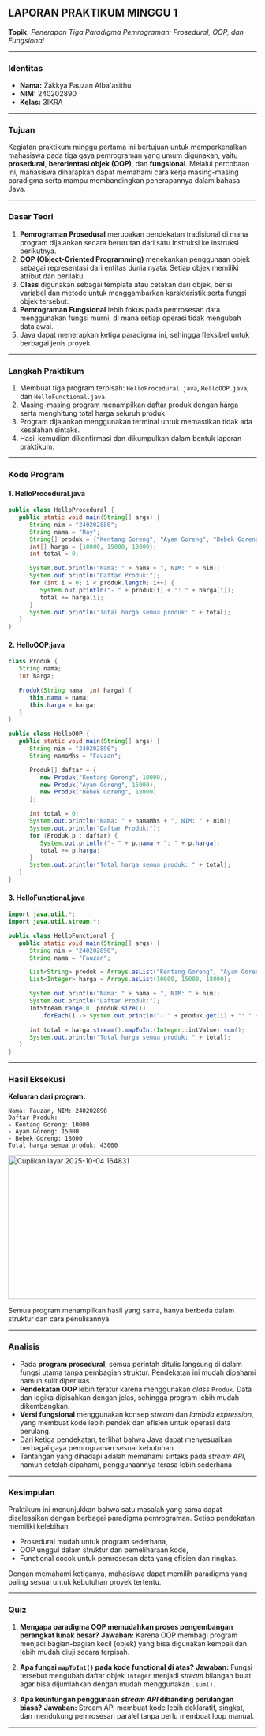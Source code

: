 ## **LAPORAN PRAKTIKUM MINGGU 1**

**Topik:** *Penerapan Tiga Paradigma Pemrograman: Prosedural, OOP, dan Fungsional*

---

### **Identitas**

* **Nama:** Zakkya Fauzan Alba'asithu
* **NIM:** 240202890
* **Kelas:** 3IKRA

---

### **Tujuan**

Kegiatan praktikum minggu pertama ini bertujuan untuk memperkenalkan mahasiswa pada tiga gaya pemrograman yang umum digunakan, yaitu **prosedural**, **berorientasi objek (OOP)**, dan **fungsional**.
Melalui percobaan ini, mahasiswa diharapkan dapat memahami cara kerja masing-masing paradigma serta mampu membandingkan penerapannya dalam bahasa Java.

---

### **Dasar Teori**

1. **Pemrograman Prosedural** merupakan pendekatan tradisional di mana program dijalankan secara berurutan dari satu instruksi ke instruksi berikutnya.
2. **OOP (Object-Oriented Programming)** menekankan penggunaan objek sebagai representasi dari entitas dunia nyata. Setiap objek memiliki atribut dan perilaku.
3. **Class** digunakan sebagai template atau cetakan dari objek, berisi variabel dan metode untuk menggambarkan karakteristik serta fungsi objek tersebut.
4. **Pemrograman Fungsional** lebih fokus pada pemrosesan data menggunakan fungsi murni, di mana setiap operasi tidak mengubah data awal.
5. Java dapat menerapkan ketiga paradigma ini, sehingga fleksibel untuk berbagai jenis proyek.

---

### **Langkah Praktikum**

1. Membuat tiga program terpisah: `HelloProcedural.java`, `HelloOOP.java`, dan `HelloFunctional.java`.
2. Masing-masing program menampilkan daftar produk dengan harga serta menghitung total harga seluruh produk.
3. Program dijalankan menggunakan terminal untuk memastikan tidak ada kesalahan sintaks.
4. Hasil kemudian dikonfirmasi dan dikumpulkan dalam bentuk laporan praktikum.
---

### **Kode Program**

#### **1. HelloProcedural.java**

```java
public class HelloProcedural {
   public static void main(String[] args) {
      String nim = "240202880";
      String nama = "Ray";
      String[] produk = {"Kentang Goreng", "Ayam Goreng", "Bebek Goreng"};
      int[] harga = {10000, 15000, 18000};
      int total = 0;

      System.out.println("Nama: " + nama + ", NIM: " + nim);
      System.out.println("Daftar Produk:");
      for (int i = 0; i < produk.length; i++) {
         System.out.println("- " + produk[i] + ": " + harga[i]);
         total += harga[i];
      }
      System.out.println("Total harga semua produk: " + total);
   }
}
```

#### **2. HelloOOP.java**

```java
class Produk {
   String nama;
   int harga;

   Produk(String nama, int harga) {
      this.nama = nama;
      this.harga = harga;
   }
}

public class HelloOOP {
   public static void main(String[] args) {
      String nim = "240202890";
      String namaMhs = "Fauzan";

      Produk[] daftar = {
         new Produk("Kentang Goreng", 10000),
         new Produk("Ayam Goreng", 15000),
         new Produk("Bebek Goreng", 18000)
      };

      int total = 0;
      System.out.println("Nama: " + namaMhs + ", NIM: " + nim);
      System.out.println("Daftar Produk:");
      for (Produk p : daftar) {
         System.out.println("- " + p.nama + ": " + p.harga);
         total += p.harga;
      }
      System.out.println("Total harga semua produk: " + total);
   }
}
```

#### **3. HelloFunctional.java**

```java
import java.util.*;
import java.util.stream.*;

public class HelloFunctional {
   public static void main(String[] args) {
      String nim = "240202890";
      String nama = "Fauzan";

      List<String> produk = Arrays.asList("Kentang Goreng", "Ayam Goreng", "Bebek Goreng");
      List<Integer> harga = Arrays.asList(10000, 15000, 18000);

      System.out.println("Nama: " + nama + ", NIM: " + nim);
      System.out.println("Daftar Produk:");
      IntStream.range(0, produk.size())
         .forEach(i -> System.out.println("- " + produk.get(i) + ": " + harga.get(i)));

      int total = harga.stream().mapToInt(Integer::intValue).sum();
      System.out.println("Total harga semua produk: " + total);
   }
}
```

---

### **Hasil Eksekusi**

**Keluaran dari program:**

```
Nama: Fauzan, NIM: 240202890
Daftar Produk:
- Kentang Goreng: 10000
- Ayam Goreng: 15000
- Bebek Goreng: 18000
Total harga semua produk: 43000
```
<img width="1199" height="291" alt="Cuplikan layar 2025-10-04 164831" src="https://github.com/user-attachments/assets/b54fea6c-0125-4e6b-859f-1b3ee67e8b18" />

Semua program menampilkan hasil yang sama, hanya berbeda dalam struktur dan cara penulisannya.

---

### **Analisis**

* Pada **program prosedural**, semua perintah ditulis langsung di dalam fungsi utama tanpa pembagian struktur. Pendekatan ini mudah dipahami namun sulit diperluas.
* **Pendekatan OOP** lebih teratur karena menggunakan *class* `Produk`. Data dan logika dipisahkan dengan jelas, sehingga program lebih mudah dikembangkan.
* **Versi fungsional** menggunakan konsep *stream* dan *lambda expression*, yang membuat kode lebih pendek dan efisien untuk operasi data berulang.
* Dari ketiga pendekatan, terlihat bahwa Java dapat menyesuaikan berbagai gaya pemrograman sesuai kebutuhan.
* Tantangan yang dihadapi adalah memahami sintaks pada *stream API*, namun setelah dipahami, penggunaannya terasa lebih sederhana.

---

### **Kesimpulan**

Praktikum ini menunjukkan bahwa satu masalah yang sama dapat diselesaikan dengan berbagai paradigma pemrograman.
Setiap pendekatan memiliki kelebihan:

* Prosedural mudah untuk program sederhana,
* OOP unggul dalam struktur dan pemeliharaan kode,
* Functional cocok untuk pemrosesan data yang efisien dan ringkas.

Dengan memahami ketiganya, mahasiswa dapat memilih paradigma yang paling sesuai untuk kebutuhan proyek tertentu.

---

### **Quiz**

1. **Mengapa paradigma OOP memudahkan proses pengembangan perangkat lunak besar?**
   **Jawaban:** Karena OOP membagi program menjadi bagian-bagian kecil (objek) yang bisa digunakan kembali dan lebih mudah diuji secara terpisah.

2. **Apa fungsi `mapToInt()` pada kode functional di atas?**
   **Jawaban:** Fungsi tersebut mengubah daftar objek `Integer` menjadi *stream* bilangan bulat agar bisa dijumlahkan dengan mudah menggunakan `.sum()`.

3. **Apa keuntungan penggunaan *stream API* dibanding perulangan biasa?**
   **Jawaban:** Stream API membuat kode lebih deklaratif, singkat, dan mendukung pemrosesan paralel tanpa perlu membuat loop manual.

---
